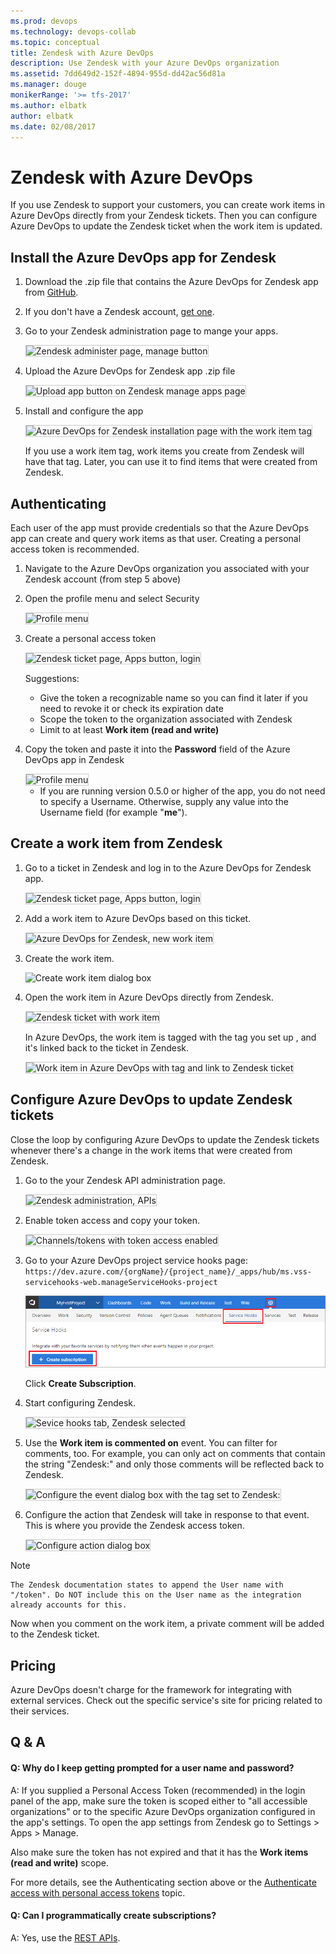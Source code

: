 ```yaml
---
ms.prod: devops
ms.technology: devops-collab
ms.topic: conceptual
title: Zendesk with Azure DevOps
description: Use Zendesk with your Azure DevOps organization
ms.assetid: 7dd649d2-152f-4894-955d-dd42ac56d81a
ms.manager: douge
monikerRange: '>= tfs-2017'
ms.author: elbatk
author: elbatk
ms.date: 02/08/2017
---
```


# Zendesk with Azure DevOps
   
If you use Zendesk to support your customers, 
you can create work items in Azure DevOps directly from your Zendesk tickets.
Then you can configure Azure DevOps to update the Zendesk ticket when the work item is updated.

## Install the Azure DevOps app for Zendesk

1. Download the .zip file that contains the Azure DevOps for Zendesk app from [GitHub](https://github.com/Microsoft/vsts-zendesk-app).

2. If you don't have a Zendesk account, [get one](http://zendesk.com/).

3. Go to your Zendesk administration page to mange your apps.

   <img alt="Zendesk administer page, manage button" src="./_img/zendesk/zendesk-manage-apps.png" style="border: 1px solid #CCCCCC" />

4. Upload the Azure DevOps for Zendesk app .zip file

   <img alt="Upload app button on Zendesk manage apps page" src="./_img/zendesk/zendesk-upload-app.png" style="border: 1px solid #CCCCCC" />

5. Install and configure the app

   <img alt="Azure DevOps for Zendesk installation page with the work item tag" src="./_img/zendesk/install.png" style="border: 1px solid #CCCCCC" />

   If you use a work item tag, work items you create from Zendesk will have that tag. Later, you can use it to find items that were created from Zendesk.

## Authenticating

Each user of the app must provide credentials so that the Azure DevOps app can create and query work items as that user. Creating a personal access token is recommended.

1. Navigate to the Azure DevOps organization you associated with your Zendesk account (from step 5 above)

2. Open the profile menu and select Security

   <img alt="Profile menu" src="./_img/zendesk/security-on-profile-menu.png" style="border: 1px solid #CCCCCC" /> 

3. Create a personal access token
   
   <img alt="Zendesk ticket page, Apps button, login" src="./_img/zendesk/create-pat.png" style="border: 1px solid #CCCCCC" /> 

   Suggestions:

   * Give the token a recognizable name so you can find it later if you need to revoke it or check its expiration date
   * Scope the token to the organization associated with Zendesk
   * Limit to at least **Work item (read and write)**

4. Copy the token and paste it into the **Password** field of the Azure DevOps app in Zendesk

   <img alt="Profile menu" src="./_img/zendesk/login.png" style="border: 1px solid #CCCCCC" />

   * If you are running version 0.5.0 or higher of the app, you do not need to specify a Username. Otherwise, supply any value into the Username field (for example "**me**").

## Create a work item from Zendesk

1. Go to a ticket in Zendesk and log in to the Azure DevOps for Zendesk app.

   <img alt="Zendesk ticket page, Apps button, login" src="./_img/zendesk/visual-studio-online-app-login.png" style="border: 1px solid #CCCCCC" />

2. Add a work item to Azure DevOps based on this ticket.

   <img alt="Azure DevOps for Zendesk, new work item" src="./_img/zendesk/new-work-item.png" style="border: 1px solid #CCCCCC" />

3. Create the work item.

   <img alt="Create work item dialog box" src="./_img/zendesk/create-work-item.jpg">

4. Open the work item in Azure DevOps directly from Zendesk.

   <img alt="Zendesk ticket with work item" src="./_img/zendesk/ticket-with-work-item.png" style="border: 1px solid #CCCCCC" />

   In Azure DevOps, the work item is tagged with the tag you set up , and it's linked back to the ticket in Zendesk.

   <img alt="Work item in Azure DevOps with tag and link to Zendesk ticket" src="./_img/zendesk/work-item.png" style="border: 1px solid #CCCCCC" />

## Configure Azure DevOps to update Zendesk tickets

Close the loop by configuring Azure DevOps to update the Zendesk tickets whenever there's a change in the work items that were created from Zendesk.

1. Go to the your Zendesk API administration page.

   <img alt="Zendesk administration, APIs" src="./_img/zendesk/zendesk-apis.png" style="border: 1px solid #CCCCCC" />

2. Enable token access and copy your token.

   <img alt="Channels/tokens with token access enabled" src="./_img/zendesk/token-access.png" style="border: 1px solid #CCCCCC" />

0. Go to your Azure DevOps project service hooks page: `https://dev.azure.com/{orgName}/{project_name}/_apps/hub/ms.vss-servicehooks-web.manageServiceHooks-project`

	![Project administration page](./_img/add-service-hook.png)

	Click **Create Subscription**.

5. Start configuring Zendesk.

   <img alt="Sevice hooks tab, Zendesk selected" src="./_img/zendesk/target-service.png" style="border: 1px solid #CCCCCC" />

6. Use the **Work item is commented on** event.
You can filter for comments, too.
For example, you can only act on comments that contain the string "Zendesk:"
and only those comments will be reflected back to Zendesk.

   <img alt="Configure the event dialog box with the tag set to Zendesk:" src="./_img/zendesk/configure-event.png" style="border: 1px solid #CCCCCC" />

7. Configure the action that Zendesk will take in response to that event. This is where you provide the Zendesk access token.

   <img alt="Configure action dialog box" src="./_img/zendesk/configure-action.png" style="border: 1px solid #CCCCCC" />


> [!NOTE]    
	The Zendesk documentation states to append the User name with "/token". Do NOT include this on the User name as the integration already accounts for this.

Now when you comment on the work item, a private comment will be added to the Zendesk ticket.

## Pricing
Azure DevOps doesn't charge for the framework for integrating with external services. Check out the specific service's site
for pricing related to their services. 

## Q & A

<!-- BEGINSECTION class="m-qanda" -->

#### Q:  Why do I keep getting prompted for a user name and password?

A: If you supplied a Personal Access Token (recommended) in the login panel of the app, make sure the token is scoped either to "all accessible organizations" or to the specific Azure DevOps organization configured in the app's settings. To open the app settings from Zendesk go to Settings > Apps > Manage.

Also make sure the token has not expired and that it has the **Work items (read and write)** scope.

For more details, see the Authenticating section above or the [Authenticate access with personal access tokens](../../organizations/accounts/use-personal-access-tokens-to-authenticate.md?toc=/azure/devops/organizations/accounts/toc.json&bc=/azure/devops/organizations/accounts/breadcrumb/toc.json) topic.

#### Q: Can I programmatically create subscriptions?

A: Yes, use the [REST APIs](../create-subscription.md).

<!-- ENDSECTION -->
